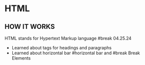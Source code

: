 # HTML

## HOW IT WORKS

HTML stands for Hypertext Markup language #break
04.25.24

- Learned about tags for headings and paragraphs
- Learned about horizontal bar #horizontal bar and #break Break Elements
  